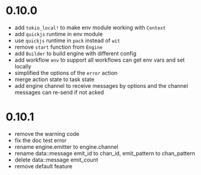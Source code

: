 # 0.10.0

- add `tokio_local!` to make env module working with `Context`
- add `quickjs` runtime in env module
- use `quickjs` runtime in `pack` instead of `wit`
- remove `start` function from `Engine`
- add `Builder` to build engine with different config
- add workflow `env` to support all workflows can get env vars and set locally
- simplified the options of the `error` action
- merge action state to task state
- add engine channel to receive messages by options and the channel messages can re-send if not acked

# 0.10.1
- remove the warning code
- fix the doc test error
- rename engine.emitter to engine.channel
- rename data::message emit_id to chan_id, emit_pattern to chan_pattern
- delete data::message emit_count
- remove default feature
